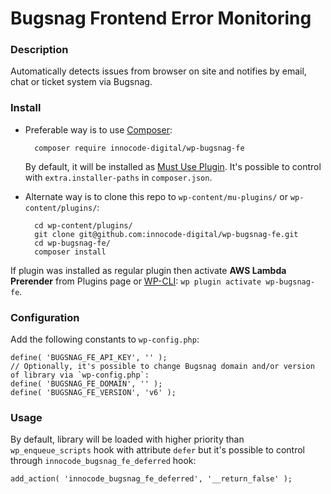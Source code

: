# Bugsnag Frontend Error Monitoring

### Description

Automatically detects issues from browser on site and notifies by email, chat or ticket system via Bugsnag.

### Install

- Preferable way is to use [Composer](https://getcomposer.org/):

		
		composer require innocode-digital/wp-bugsnag-fe
		

	By default, it will be installed as [Must Use Plugin](https://codex.wordpress.org/Must_Use_Plugins).
	It's possible to control with `extra.installer-paths` in `composer.json`.

- Alternate way is to clone this repo to `wp-content/mu-plugins/` or `wp-content/plugins/`:

		
		cd wp-content/plugins/
		git clone git@github.com:innocode-digital/wp-bugsnag-fe.git
		cd wp-bugsnag-fe/
		composer install
		

If plugin was installed as regular plugin then activate **AWS Lambda Prerender** from Plugins page
or [WP-CLI](https://make.wordpress.org/cli/handbook/): `wp plugin activate wp-bugsnag-fe`.

### Configuration

Add the following constants to `wp-config.php`:

````
define( 'BUGSNAG_FE_API_KEY', '' );
// Optionally, it's possible to change Bugsnag domain and/or version of library via `wp-config.php`:
define( 'BUGSNAG_FE_DOMAIN', '' );
define( 'BUGSNAG_FE_VERSION', 'v6' );
````

### Usage

By default, library will be loaded with higher priority than `wp_enqueue_scripts` hook with attribute `defer` but
it's possible to control through `innocode_bugsnag_fe_deferred` hook:

````
add_action( 'innocode_bugsnag_fe_deferred', '__return_false' );
````
